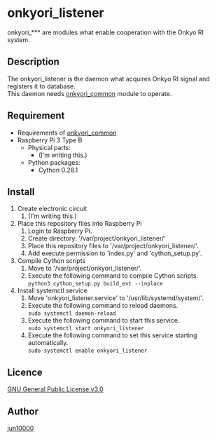 [onkyori_common]: https://github.com/jun10000/onkyori_common

# onkyori_listener
onkyori_*** are modules what enable cooperation with the Onkyo RI system.

## Description
The onkyori_listener is the daemon what acquires Onkyo RI signal and registers it to database.  
This daemon needs [onkyori_common] module to operate.

## Requirement
- Requirements of [onkyori_common]
- Raspberry Pi 3 Type B
    - Physical parts:
        - (I'm writing this.)
    - Python packages:
        - Cython 0.28.1

## Install
1. Create electronic circuit
    1. (I'm writing this.)
1. Place this repository files into Raspberry Pi
    1. Login to Raspberry Pi.
    1. Create directory: '/var/project/onkyori_listener/'
    1. Place this repository files to '/var/project/onkyori_listener/'.
    1. Add execute permission to 'index.py' and 'cython_setup.py'.
1. Compile Cython scripts
    1. Move to '/var/project/onkyori_listener/'.
    1. Execute the following command to compile Cython scripts.  
       `python3 cython_setup.py build_ext --inplace`
1. Install systemctl service
    1. Move 'onkyori_listener.service' to '/usr/lib/systemd/system/'.
    1. Execute the following command to reload daemons.  
       `sudo systemctl daemon-reload`
    1. Execute the following command to start this service.  
       `sudo systemctl start onkyori_listener`
    1. Execute the following command to set this service starting automatically.  
       `sudo systemctl enable onkyori_listener`

## Licence
[GNU General Public License v3.0](https://github.com/jun10000/onkyori_listener/blob/master/LICENSE)

## Author
[jun10000](https://github.com/jun10000)
